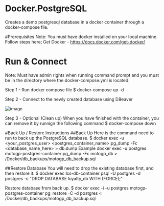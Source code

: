 # Docker.PostgreSQL
Creates a demo postgresql database in a docker container through a docker-compose file.

#Prerequisites
Note: You must have docker installed on your local machine. Follow steps here;
  Get Docker - https://docs.docker.com/get-docker/

# Run & Connect
Note: Must have admin rights when running command prompt and you must be in the directory where the docker-compose.yml is located.

Step 1 - Run docker compose file
  $ docker-compose up -d
  
Step 2 - Connect to the newly created database using DBeaver
  
![image](https://user-images.githubusercontent.com/56781613/171974506-ecb6a7a0-67df-4529-a2df-a0ad9497156d.png)

Step 3 - Optional (Clean up)
  When you have finished with the container, you can remove it by runnign the following command
  $ docker-compose down

#Back Up / Restore Instructions
##Back Up
  Here is the command need to run to back up the PostgreSQL database.
    $ docker exec -u <your_postgres_user> <postgres_container_name> pg_dump -Fc <database_name_here> > db.dump
  Example
    docker exec -u postgres motogp-postgres-container pg_dump -Fc motogp_db > /Docker/db_backups/motogp_db_backup.sql

##Restore Database
You will need to drop the existing database first, and then restore it.
  $ docker exec lcs-db-container psql -U postgres -d postgres -c "DROP DATABASE loyalty_db WITH (FORCE);"
  
Restore database from back up.
  $ docker exec -i -u postgres motogp-postgres-container pg_restore -C -d postgres < /Docker/db_backups/motogp_db_backup.sql
